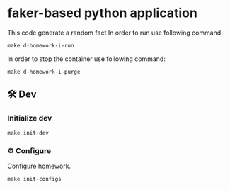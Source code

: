 # faker-based python application
This code generate a random fact
In order to run use following command:

```
make d-homework-i-run
```
In order to stop the container use following command:

```
make d-homework-i-purge
```

## 🛠️ Dev

### Initialize dev

```shell
make init-dev
```

### ⚙️ Configure

Configure homework.

```shell
make init-configs
```
